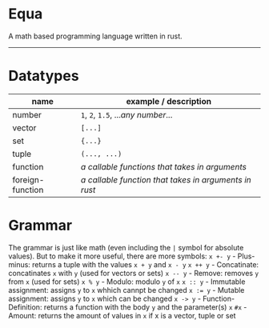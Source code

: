 # Equa
A math based programming language written in rust.

---

# Datatypes
| name              | example / description                                 |
|-------------------|-------------------------------------------------------|
| number            | `1`, `2`, `1.5`, ...*any number*...                   |
| vector            | `[...]`                                               |
| set               | `{...}`                                               |
| tuple             | `(..., ...)`                                          |
| function          | *a callable functions that takes in arguments*        |
| foreign-function  | *a callable function that takes in arguments in rust* |

# Grammar
The grammar is just like math (even including the `|` symbol for absolute values).
But to make it more useful, there are more symbols:
`x +- y` - Plus-minus: returns a tuple with the values `x + y` and `x - y`
`x ++ y` - Concatinate: concatinates `x` with `y` (used for vectors or sets)
`x -- y` - Remove: removes `y` from `x` (used for sets)
`x % y` - Modulo: modulo `y` of `x`
`x :: y` - Immutable assignment: assigns `y` to `x` whhich cannpt be changed
`x := y` - Mutable assignment: assigns `y` to `x` which can be changed
`x -> y` - Function-Definition: returns a function with the body `y` and the parameter(s) `x`
`#x` - Amount: returns the amount of values in `x` if x is a vector, tuple or set